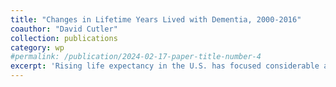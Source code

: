 ```yaml
---
title: "Changes in Lifetime Years Lived with Dementia, 2000-2016"
coauthor: "David Cutler"
collection: publications
category: wp
#permalink: /publication/2024-02-17-paper-title-number-4
excerpt: 'Rising life expectancy in the U.S. has focused considerable attention on the possibility of widespread increases in the population with Alzheimer’s disease and related dementias (ADRD). At the same time, however, the age-sex-adjusted prevalence of ADRD fell by more than 30% from 2000-2016. These patterns have competing implications for the evolution of years lived with dementia. In this paper, we combine data on dementia prevalence from the Health and Retirement Study (HRS) with life table data from the National Center for Health Statistics (NCHS) to estimate changes in dementia and dementia-free life expectancy at 65. From 2000-2016, total life expectancy at age 65 for the average American increased by approximately 1.6 years. Nearly all of this increase was driven by increases in dementia-free life years; we find substantively small and statistically insignificant changes in life expectancy with dementia at 65 since 2000. Both patterns persist across all racial and ethnic subgroups that we study. Our results indicate that as Americans are living longer, the additional years are cognitively healthy.'
---
```

